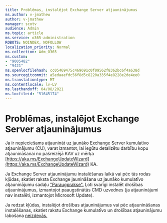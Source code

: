 ```yaml
---
title: Problēmas, instalējot Exchange Server atjauninājumus
ms.author: v-jmathew
author: v-jmathew
manager: scotv
audience: Admin
ms.topic: article
ms.service: o365-administration
ROBOTS: NOINDEX, NOFOLLOW
localization_priority: Normal
ms.collection: Adm_O365
ms.custom:
- "9005482"
- "9421"
ms.openlocfilehash: cc05469475c469691c0f09562f8362bc6f4a638d
ms.sourcegitcommit: a5edaaefdc56f8d5c8220a335f4e8228e2de4ee0
ms.translationtype: MT
ms.contentlocale: lv-LV
ms.lasthandoff: 04/08/2021
ms.locfileid: "51645174"
---
```

# <a name="issues-when-installing-exchange-server-updates"></a>Problēmas, instalējot Exchange Server atjauninājumus

Ja ir nepieciešams atjaunināt uz jaunāko Exchange Server kumulatīvo atjauninājumu (CU), varat izmantot, lai iegūtu detalizētu darbību kopu atjaunināšanai no pašreizējā KAV uz mērķa [https://aka.ms/ExchangeUpdateWizard](https://aka.ms/ExchangeUpdateWizard) KA.

Ja Exchange Server atjauninājumu instalēšanas laikā vai pēc tās rodas kļūdas, skatiet raksta Exchange jaunināšana uz jaunāko kumulatīvo atjauninājumu sadaļu ["Paraugprakse".](https://docs.microsoft.com/Exchange/plan-and-deploy/install-cumulative-updates) Ļoti svarīgi instalēt drošības atjauninājumus, izmantojot paaugstinātās CMD uzvednes (ja atjauninājumi nav instalēti, izmantojot Microsoft Update).

Ja redzat kļūdas, instalējot drošības atjauninājumus vai pēc atjaunināšanas instalēšanas, skatiet rakstu Exchange kumulatīvo un drošības atjauninājumu labošana [neizdevās.](https://aka.ms/exupdatefaq)
